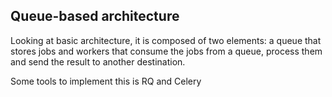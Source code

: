 ## Queue-based architecture

Looking at basic architecture, it is composed of two elements: a queue that stores jobs and workers that consume the jobs from a queue, process them and send the result to another destination.

Some tools to implement this is RQ and Celery
